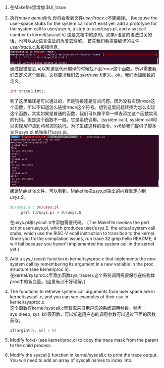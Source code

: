 1. 在Makefile里增加 $U/_trace
2. 执行*make qemu*命令,你将会看到文件*user/trace.c*不能编译。
   (because the user-space stubs for the system call don't exist yet: add a prototype for the system call to user/user.h, a stub to user/usys.pl, and a syscall number to kernel/syscall.h)
   这是文档中的原句。如果c语言的语法过关的话，也可以从c语言语法的角度去理解。
   首先我们看需要编译的文件*user/trace.c*,和报错信息。
   ![](./image/1.png)
   通过报错信息,可以知道是代码编译的时候找不到*trace*这个函数。所以需要我们去定义这个函数。文档要求我们去*user/user.h*定义。ok，我们添加函数的定义。
   
   ```c
   int trace(uint);
   ```
   到了这里编译是可以通过的，但是链接还是有点问题，因为没有实现*trace*这个函数，所以不知道怎么链接*trace*这个符号。想到这里问题转换为怎么实现这个函数，其实如果是普通的函数，我们可以像平常一样去添加这个函数实现的代码。但是这个函数不一般。它是系统调用。(system call), system call可以实现*用户态*到*内核态*的执行。为了生成这样的指令，xv6给我们提供了脚本文件usys.pl,单独执行usys.pl。
    ![](./image/2.jpg)
   阅读Makefile文件，可以看到，Makefile把*usys.pl*输出的内容重定向到*usys.S*。
   
   ```Makefile
   $U/usys.S : $U/usys.pl
        perl $U/usys.pl > $U/usys.S
   ```
   在usys.pl和syscall.h中添加需要代码。
   (The Makefile invokes the perl script user/usys.pl, which produces user/usys.S, the actual system call stubs, which use the RISC-V ecall instruction to transition to the kernel. Once you fix the compilation issues, run trace 32 grep hello README; it will fail because you haven't implemented the system call in the kernel yet.)


3. Add a sys_trace() function in kernel/sysproc.c that implements the new system call by remembering its argument in a new variable in the proc structure (see kernel/proc.h).  
   在kernel/sysproc.c里添加函数sys_trace().这个系统调用需要保存在结构体proc中的新变量。(这里有点不好理解。)
   
4. The functions to retrieve system call arguments from user space are in kernel/syscall.c, and you can see examples of their use in kernel/sysproc.c.  
   这个函数在kernel/syscall.c里获取来自用户态的系统调用参数。参考：
   sys_sleep, sys_kill等函数，可以知道用户态的调用参数可以通过下面的函数获取。
   ```c
   if(argint(0, &n) < 0)
   ```

5. Modify fork() (see kernel/proc.c) to copy the trace mask from the parent to the child process.  
   
6. Modify the syscall() function in kernel/syscall.c to print the trace output. You will need to add an array of syscall names to index into.  

